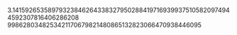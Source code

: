 3.141592653589793238462643383279502884197169399375105820974944592307816406286208
9986280348253421170679821480865132823066470938446095